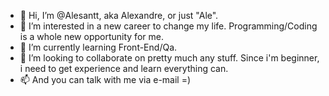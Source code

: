 - 👋 Hi, I’m @Alesantt, aka Alexandre, or just "Ale".
- 👀 I’m interested in a new career to change my life. Programming/Coding is a whole new opportunity for me.
- 🌱 I’m currently learning Front-End/Qa. 
- 💞️ I’m looking to collaborate on pretty much any stuff. Since i'm beginner, i need to get experience and learn everything can.
- 📫 And you can talk with me via e-mail =)
